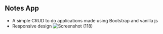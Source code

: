 ## Notes App
- A simple CRUD to do applications made using Bootstrap and vanilla js
- Responsive design
![Screenshot (118)](https://user-images.githubusercontent.com/71188751/98900945-d630f280-24d8-11eb-9171-78d16f22387b.png)
